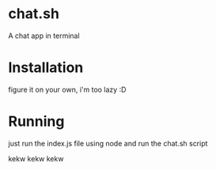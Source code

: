 # chat.sh

A chat app in terminal

# Installation

figure it on your own, i'm too lazy :D

# Running

just run the index.js file using node and run the chat.sh script

kekw kekw kekw
